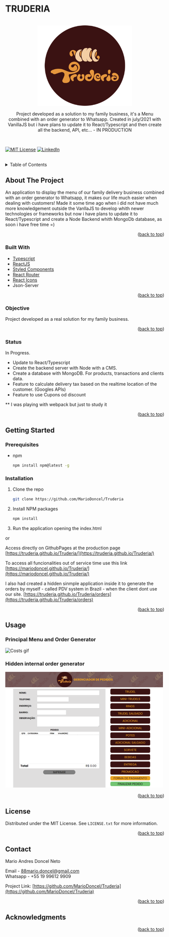 <!-- TITLE -->
<h1>TRUDERIA</h1> <br>
<div align="center">
  <img src="assets/LOGO.png" alt="Logo" width="300px">
<br>

Project developed as a solution to my family business, it's a Menu combined with an order generator to Whatsapp. Created in july/2021 with VanillaJS but i have plans to
update it to React/Typescript and then create all the backend, API, etc... - IN PRODUCTION 
</div><br>  

<!-- 
[![Contributors][contributors-shield]][contributors-url]
[![Forks][forks-shield]][forks-url]
[![Stargazers][stars-shield]][stars-url]
[![Issues][issues-shield]][issues-url] 
-->
[![MIT License][license-shield]](https://github.com/MarioDoncel/Truderia/blob/main/LICENSE)
[![LinkedIn][linkedin-shield]](https://www.linkedin.com/in/marioadoncel/)


<br />


<!-- TABLE OF CONTENTS -->
<details>
  <summary>Table of Contents</summary>
  <ol>
    <li>
      <a href="#about-the-project">About The Project</a>
      <ul>
        <li><a href="#built-with">Built With</a></li>
        <li><a href="#objective">Objective</a></li>
        <li><a href="#status">Status</a></li>
      </ul>
    </li>
    <li>
      <a href="#getting-started">Getting Started</a>
      <ul>
        <li><a href="#prerequisites">Prerequisites</a></li>
        <li><a href="#installation">Installation</a></li>
      </ul>
    </li>
    <li><a href="#usage">Usage</a></li>
    <li><a href="#license">License</a></li>
    <li><a href="#contact">Contact</a></li>
    <li><a href="#acknowledgments">Acknowledgments</a></li>
  </ol>
</details>


<!-- ABOUT THE PROJECT -->
## About The Project
An application to display the menu of our family delivery business combined with an order generator to Whatsapp, it makes our life much easier when dealing with customers!
Made it some time ago when i did not have much more knowledgement outside the VanllaJS to develop whith newer technologies or frameworks but now i have plans to update it 
to React/Typescript and create a Node Backend whith MongoDb database, as soon i have free time =)

<p align="right">(<a href="#top">back to top</a>)</p>


### Built With

<!-- This section should list any major frameworks/libraries used to bootstrap your project. Leave any add-ons/plugins for the acknowledgements section. Here are a few examples. -->
* [Typescript](https://www.typescriptlang.org/)
* [ReactJS](https://pt-br.reactjs.org/)
* [Styled Components](https://styled-components.com/)
* [React Router](https://v5.reactrouter.com/web/guides/quick-start)
* [React Icons](https://react-icons.github.io/react-icons/)
* Json-Server

<!-- 
* [Next.js](https://nextjs.org/)
* [React.js](https://reactjs.org/)
* [Vue.js](https://vuejs.org/)
* [Angular](https://angular.io/)
* [Svelte](https://svelte.dev/)
* [Laravel](https://laravel.com)
* [Bootstrap](https://getbootstrap.com)
* [JQuery](https://jquery.com)
 -->
<p align="right">(<a href="#top">back to top</a>)</p>

### Objective

Project developed as a real solution for my family business.
<p align="right">(<a href="#top">back to top</a>)</p>

### Status

In Progress.
- Update to React/Typescript
- Create the backend server with Node with a CMS.
- Create a database with MongoDB. For products, transactions and clients data.
- Feature to calculate delivery tax based on the realtime location of the customer. (Googles APIs)
- Feature to use Cupons od discount 

** I was playing with webpack but just to study it

<p align="right">(<a href="#top">back to top</a>)</p>

<!-- GETTING STARTED -->
## Getting Started

### Prerequisites

<!-- This is an example of how to list things you need to use the software and how to install them. -->
* npm
  ```sh
  npm install npm@latest -g
  ```

### Installation

<!-- _Below is an example of how you can instruct your audience on installing and setting up your app. This template doesn't rely on any external dependencies or services._
 -->

1. Clone the repo
   ```sh
   git clone https://github.com/MarioDoncel/Truderia
   ```
2. Install NPM packages
   ```sh
   npm install
   ```
    
3. Run the application opening the index.html 
   
or 

Access directly on GithubPages at the production page [https://truderia.github.io/Truderia/](https://truderia.github.io/Truderia/)

To access all funcionalities out of service time use this link [https://mariodoncel.github.io/Truderia/](https://mariodoncel.github.io/Truderia/)

I also had created a hidden sinmple application inside it to generate the orders by myself - called PDV system in Brazil - when the client dont use our site.
[https://truderia.github.io/Truderia/orders](https://truderia.github.io/Truderia/orders)

<p align="right">(<a href="#top">back to top</a>)</p>


<!-- USAGE EXAMPLES -->
## Usage

### Principal Menu and Order Generator
<img src="assets/Truderia.gif" alt="Costs gif" width="500px">


### Hidden internal order generator
<img src="assets/TruderiaHidden.png" alt="Costs gif" width="500px">


<p align="right">(<a href="#top">back to top</a>)</p>


<!-- LICENSE -->
## License

Distributed under the MIT License. See `LICENSE.txt` for more information.

<p align="right">(<a href="#top">back to top</a>)</p>


<!-- CONTACT -->
## Contact

Mario Andres Doncel Neto  

Email - 88mario.doncel@gmail.com <br>
Whatsapp - +55 19 99612 9909

Project Link: [https://github.com/MarioDoncel/Truderia](https://github.com/MarioDoncel/Truderia)

<p align="right">(<a href="#top">back to top</a>)</p>


<!-- ACKNOWLEDGMENTS -->
## Acknowledgments



<p align="right">(<a href="#top">back to top</a>)</p>



<!-- MARKDOWN LINKS & IMAGES -->
<!-- https://www.markdownguide.org/basic-syntax/#reference-style-links -->
[contributors-shield]: https://img.shields.io/github/contributors/othneildrew/Best-README-Template.svg?style=for-the-badge
[contributors-url]: https://github.com/othneildrew/Best-README-Template/graphs/contributors
[forks-shield]: https://img.shields.io/github/forks/othneildrew/Best-README-Template.svg?style=for-the-badge
[forks-url]: https://github.com/othneildrew/Best-README-Template/network/members
[stars-shield]: https://img.shields.io/github/stars/othneildrew/Best-README-Template.svg?style=for-the-badge
[stars-url]: https://github.com/othneildrew/Best-README-Template/stargazers
[issues-shield]: https://img.shields.io/github/issues/othneildrew/Best-README-Template.svg?style=for-the-badge
[issues-url]: https://github.com/othneildrew/Best-README-Template/issues
[license-shield]: https://img.shields.io/github/license/othneildrew/Best-README-Template.svg?style=for-the-badge
[license-url]: https://github.com/othneildrew/Best-README-Template/blob/master/LICENSE.txt
[linkedin-shield]: https://img.shields.io/badge/-LinkedIn-black.svg?style=for-the-badge&logo=linkedin&colorB=555
[linkedin-url]: https://linkedin.com/in/othneildrew
[product-screenshot]: images/screenshot.png
